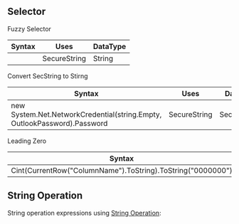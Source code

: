 ## Selector

Fuzzy Selector

|                 Syntax            |   Uses                        |DataType                     |
|-----------------------------------|-------------------------------|-----------------------------|
|<html app='chrome.exe' title='{{Generate a Random}}' matching:title='fuzzy' fuzzylevel:title='0.2' />                  |SecureString             |     String                        |



Convert SecString to Stirng

|                 Syntax            |   Uses                        |DataType                     |
|-----------------------------------|-------------------------------|-----------------------------|
|new System.Net.NetworkCredential(string.Empty, OutlookPassword).Password                  |SecureString              |       SecureString                      |


Leading Zero

|                 Syntax            |   Uses                        |DataType                     |
|-----------------------------------|-------------------------------|-----------------------------|
|Cint(CurrentRow("ColumnName").ToString).ToString("0000000")                |String             |     String                        |




## String Operation

String operation expressions using [String Operation](https://forum.uipath.com/t/how-to-manipulate-a-part-of-string-split-trim-substring-replace-remove-left-right/140180):

